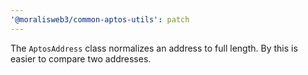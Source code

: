 ```yaml
---
'@moralisweb3/common-aptos-utils': patch
---
```


The `AptosAddress` class normalizes an address to full length. By this is easier to compare two addresses.
